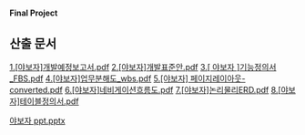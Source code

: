 #### Final Project

## 산출 문서


[1.[야보자]개발예정보고서.pdf](https://github.com/kangilchoi/protfolio/files/2897686/1.pdf)
[2.[야보자]개발표준안.pdf](https://github.com/kangilchoi/protfolio/files/2897687/2.pdf)
[3.[ 야보자 ]기능정의서_FBS.pdf](https://github.com/kangilchoi/protfolio/files/2897688/3._FBS.pdf)
[4.[야보자]업무분해도_wbs.pdf](https://github.com/kangilchoi/protfolio/files/2897689/4._wbs.pdf)
[5.[야보자] 페이지레이아웃-converted.pdf](https://github.com/kangilchoi/protfolio/files/2897690/5.-converted.pdf)
[6.[야보자]네비게이션흐름도.pdf](https://github.com/kangilchoi/protfolio/files/2897691/6.pdf)
[7.[야보자]논리물리ERD.pdf](https://github.com/kangilchoi/protfolio/files/2897684/7.ERD.pdf)
[8.[야보자]테이블정의서.pdf](https://github.com/kangilchoi/protfolio/files/2897685/8.pdf)


[야보자 ppt.pptx](https://github.com/kangilchoi/protfolio/files/2897692/4.ppt.pptx)



